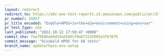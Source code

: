 ```yaml
---
layout: redirect
redirect_to: https://a8c-woo-test-reports.s3.amazonaws.com/public/pr/35057/e2e/index.html
pr_number: 35057
pr_title_encoded: "Enable+HPOS+in+the+e2e+environment+using+env+var"
pr_test_type: e2e
last_published: "2022-10-12 17:59:47 +0000"
commit_sha: feaf9686eb6d1dad168cf9ab72232965e3f67675
commit_message: "Disabeld HPOS for k6 tests"
branch_name: update/hpos-env-setup
---
```

